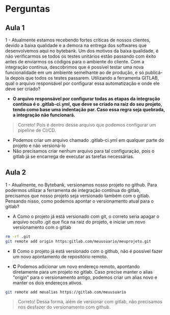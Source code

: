 # Perguntas

## Aula 1

1 - Atualmente estamos recebendo fortes críticas de nossos clientes, devido a baixa qualidade e a demora na entrega dos softwares que desenvolvemos aqui no bytebank. Um dos motivos da baixa qualidade, é não verificarmos se todos os testes unitários estão passando com êxito antes de enviarmos os códigos para o ambiente do cliente. Com a integração contínua, descobrimos que é possível testar uma nova funcionalidade em um ambiente semelhante ao de produção, e só publicá-la depois que todos os testes passarem. Utilizando a ferramenta GITLAB, qual o arquivo responsável por configurar essa automatização e onde ele deve ser criado?

- __O arquivo responsável por configurar todas as etapas da integração contínua é o .gitlab-ci.yml, que deve se criado na raiz do seu projeto, tendo como base uma indentação par. Caso essa regra seja quebrada, a integração não funcionará.__
> Correto! Pois é dentro desse arquivo que podemos configurar um pipeline de CI/CD.
- Podemos criar um arquivo chamado .gitlab-ci.yml em qualquer parte do projeto e não versioná-lo
- Não precisamos criar nenhum arquivo para tal configuração, pois o gitlab já se encarrega de executar as tarefas necessárias.

## Aula 2

1 - Atualmente, no Bytebank, versionamos nosso projeto no github. Para podermos utilizar a ferramenta de integração contínua do gitlab, precisamos que nosso projeto seja versionado também com o gitlab. Pensando nisso, como podemos apontar o versionamento atual para o gitlab?

- A
Como o projeto já está versionado com git, o correto seria apagar o arquivo oculto .git que fica na raiz do projeto, e iniciar um novo versionamento com o gitlab
```bash
rm -rf .git
git remote add origin https:gitlab.com/meuusuario/meuprojeto.git
```

- B
Como o projeto já está versionado com o github, não é possível fazer um novo apontamento de repositório remoto.

- __C__
Podemos adicionar um novo endereço remoto, apontando diretamente para um projeto no gitlab. Caso precise manter o alias "origin" para o versionamento antigo, podemos criar um alias novo e manter os dois endereços ativos.
```bash
git remote add meualias https://gitlab.com/meuusuario
```
> Correto! Dessa forma, além de versionar com gitlab, não precisamos nos desfazer do versionamento com github.
